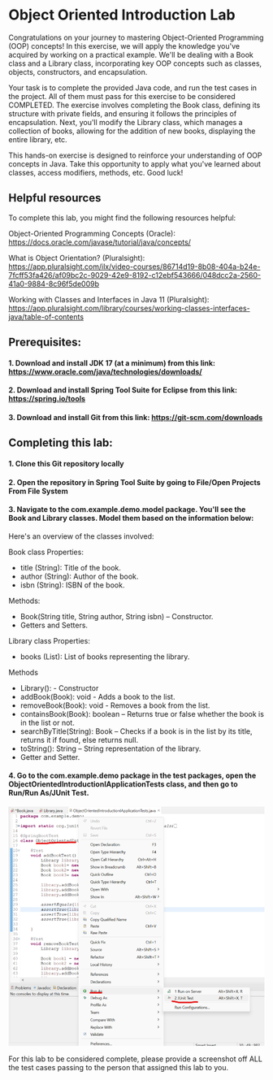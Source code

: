 # Object Oriented Introduction Lab
Congratulations on your journey to mastering Object-Oriented Programming (OOP) concepts! In this exercise, we will apply the knowledge you've acquired by working on a practical example. We'll be dealing with a Book class and a Library class, incorporating key OOP concepts such as classes, objects, constructors, and encapsulation. 

Your task is to complete the provided Java code, and run the test cases in the project. All of them must pass for this exercise to be considered COMPLETED. The exercise involves completing the Book class, defining its structure with private fields, and ensuring it follows the principles of encapsulation. Next, you'll modify the Library class, which manages a collection of books, allowing for the addition of new books, displaying the entire library, etc. 

This hands-on exercise is designed to reinforce your understanding of OOP concepts in Java. Take this opportunity to apply what you've learned about classes, access modifiers, methods, etc. Good luck! 


## Helpful resources 
To complete this lab, you might find the following resources helpful: 

Object-Oriented Programming Concepts (Oracle): https://docs.oracle.com/javase/tutorial/java/concepts/

What is Object Orientation? (Pluralsight): https://app.pluralsight.com/ilx/video-courses/86714d19-8b08-404a-b24e-7fcff53fa426/af09bc2c-9029-42e9-8192-c12ebf543666/048dcc2a-2560-41a0-9884-8c96f5de009b

Working with Classes and Interfaces in Java 11 (Pluralsight): https://app.pluralsight.com/library/courses/working-classes-interfaces-java/table-of-contents

## Prerequisites:
#### 1. Download and install JDK 17 (at a minimum) from this link: https://www.oracle.com/java/technologies/downloads/
#### 2. Download and install Spring Tool Suite for Eclipse from this link: https://spring.io/tools
#### 3. Download and install Git from this link: https://git-scm.com/downloads

## Completing this lab:
#### 1. Clone this Git repository locally
#### 2. Open the repository in Spring Tool Suite by going to File/Open Projects From File System
#### 3. Navigate to the com.example.demo.model package. You'll see the Book and Library classes. Model them based on the information below:


Here's an overview of the classes involved: 

Book class 
Properties: 
* title (String): Title of the book. 
* author (String): Author of the book. 
* isbn (String): ISBN of the book.
  
Methods: 
* Book(String title, String author, String isbn) – Constructor. 
* Getters and Setters. 

Library class 
Properties: 
* books (List<Book>): List of books representing the library. 

Methods 
* Library(): - Constructor 
* addBook(Book): void - Adds a book to the list. 
* removeBook(Book): void - Removes a book from the list. 
* containsBook(Book): boolean – Returns true or false whether the book is in the list or not. 
* searchByTitle(String): Book – Checks if a book is in the list by its title, returns it if found, else returns null. 
* toString(): String – String representation of the library. 
* Getter and Setter. 

#### 4. Go to the com.example.demo package in the test packages, open the ObjectOrientedIntroductionIApplicationTests class, and then go to Run/Run As/JUnit Test.
![alt text](https://github.com/mentoring-acn/ObjectOrientedIntroductionI/blob/main/src/main/resources/static/RunningTests.png)

For this lab to be considered complete, please provide a screenshot off ALL the test cases passing to the person that assigned this lab to you.